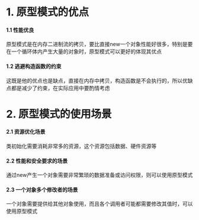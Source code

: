 # 1. 原型模式的优点
#### 1.1 性能优良
原型模式是在内存二进制流的拷贝，要比直接new一个对象性能好很多，特别是要在一个循环体内产生大量的对象时，原型模式可以更好的体现其优点
#### 1.2 逃避构造函数的约束
这既是他的优点也是缺点，直接在内存中拷贝，构造函数是不会执行的，所以优缺点都是减少了约束，在实际应用中要酌情考虑

# 2. 原型模式的使用场景
#### 2.1 资源优化场景
类初始化需要消耗非常多的资源，这个资源包括数据、硬件资源等
#### 2.2 性能和安全要求的场景
通过new产生一个对象需要非常繁琐的数据准备或访问权限，则可以使用原型模式
#### 2.3 一个对象多个修改者的场景
一个对象需要提供给其他对象使用，而且各个调用者可能都需要修改其值时，可以使用原型模式